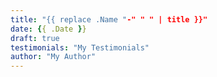 ```yaml
---
title: "{{ replace .Name "-" " " | title }}"
date: {{ .Date }}
draft: true
testimonials: "My Testimonials"
author: "My Author"
---
```

